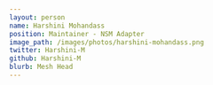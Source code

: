 ```yaml
---
layout: person
name: Harshini Mohandass
position: Maintainer - NSM Adapter
image_path: /images/photos/harshini-mohandass.png
twitter: Harshini-M
github: Harshini-M
blurb: Mesh Head
---
```

